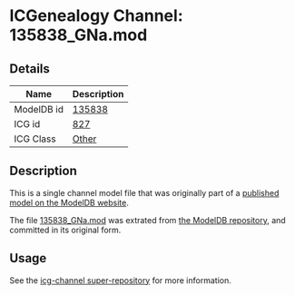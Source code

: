 # ICGenealogy Channel: 135838\_GNa.mod

## Details

Name | Description
---- | -----------
ModelDB id | [135838](http://senselab.med.yale.edu/ModelDB/ShowModel.cshtml?model=135838)
ICG id | [827](http://icg.neurotheory.ox.ac.uk/channels/other/827)
ICG Class | [Other](http://icg.neurotheory.ox.ac.uk/channels/other)

## Description

This is a single channel model file that was originally part of a [published model on the ModelDB website](http://senselab.med.yale.edu/mModelDB/ShowModel.cshtml?model=135838).

The file [135838\_GNa.mod](135838_GNa.mod) was extrated from [the ModelDB repository](http://senselab.med.yale.edu/ModelDB/ShowModel.cshtml?model=135838), and committed in its original form.

## Usage

See the [icg-channel super-repository](https://github.com/icgenealogy/icg-channels) for more information.